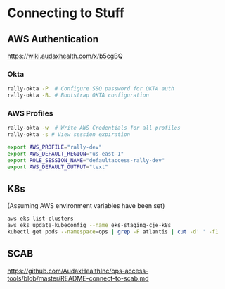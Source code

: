 # Connecting to Stuff

## AWS Authentication
https://wiki.audaxhealth.com/x/b5cgBQ

### Okta
```sh
rally-okta -P  # Configure SSO password for OKTA auth
rally-okta -B. # Bootstrap OKTA configuration
```

### AWS Profiles
```sh
rally-okta -w  # Write AWS Credentials for all profiles
rally-okta -s # View session expiration
```

```sh
export AWS_PROFILE="rally-dev"
export AWS_DEFAULT_REGION="us-east-1"
export ROLE_SESSION_NAME="defaultaccess-rally-dev"
export AWS_DEFAULT_OUTPUT="text"
```

## K8s
(Assuming AWS environment variables have been set)
```sh
aws eks list-clusters
aws eks update-kubeconfig --name eks-staging-cje-k8s
kubectl get pods --namespace=ops | grep -F atlantis | cut -d' ' -f1
```

## SCAB
https://github.com/AudaxHealthInc/ops-access-tools/blob/master/README-connect-to-scab.md
<!--stackedit_data:
eyJoaXN0b3J5IjpbNDU4NTAxNzg3LC0xNDY2MzY0MDE5LC0xMz
U3OTI0NDUxLDUxODkxNzEzMSwtNTYyNjUxNjk2XX0=
-->